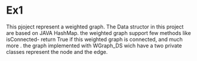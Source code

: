 # Ex1
This pjoject represent a weighted graph. The Data structor in this project are based on JAVA HashMap.
the weighted graph support few methods like isConnected- return True if this weighted graph is connected, and much more .
the graph implemented with WGraph_DS wich have a two private classes represent the node and the edge.
